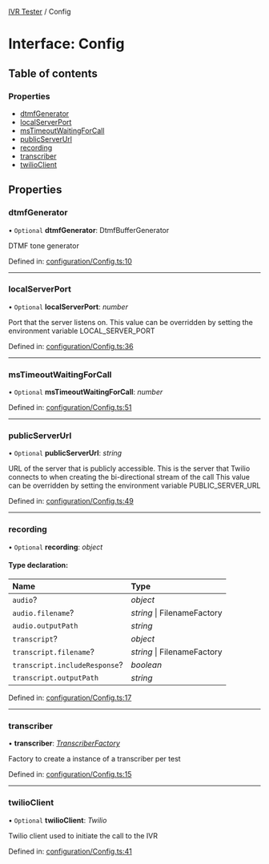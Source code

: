 [IVR Tester](../README.md) / Config

# Interface: Config

## Table of contents

### Properties

- [dtmfGenerator](config.md#dtmfgenerator)
- [localServerPort](config.md#localserverport)
- [msTimeoutWaitingForCall](config.md#mstimeoutwaitingforcall)
- [publicServerUrl](config.md#publicserverurl)
- [recording](config.md#recording)
- [transcriber](config.md#transcriber)
- [twilioClient](config.md#twilioclient)

## Properties

### dtmfGenerator

• `Optional` **dtmfGenerator**: DtmfBufferGenerator

DTMF tone generator

Defined in: [configuration/Config.ts:10](https://github.com/SketchingDev/ivr-tester/blob/92d0740/packages/ivr-tester/src/configuration/Config.ts#L10)

___

### localServerPort

• `Optional` **localServerPort**: *number*

Port that the server listens on.
This value can be overridden by setting the environment variable LOCAL_SERVER_PORT

Defined in: [configuration/Config.ts:36](https://github.com/SketchingDev/ivr-tester/blob/92d0740/packages/ivr-tester/src/configuration/Config.ts#L36)

___

### msTimeoutWaitingForCall

• `Optional` **msTimeoutWaitingForCall**: *number*

Defined in: [configuration/Config.ts:51](https://github.com/SketchingDev/ivr-tester/blob/92d0740/packages/ivr-tester/src/configuration/Config.ts#L51)

___

### publicServerUrl

• `Optional` **publicServerUrl**: *string*

URL of the server that is publicly accessible. This is the
server that Twilio connects to when creating the bi-directional
stream of the call
This value can be overridden by setting the environment variable PUBLIC_SERVER_URL

Defined in: [configuration/Config.ts:49](https://github.com/SketchingDev/ivr-tester/blob/92d0740/packages/ivr-tester/src/configuration/Config.ts#L49)

___

### recording

• `Optional` **recording**: *object*

#### Type declaration:

Name | Type |
:------ | :------ |
`audio`? | *object* |
`audio.filename`? | *string* \| FilenameFactory |
`audio.outputPath` | *string* |
`transcript`? | *object* |
`transcript.filename`? | *string* \| FilenameFactory |
`transcript.includeResponse`? | *boolean* |
`transcript.outputPath` | *string* |

Defined in: [configuration/Config.ts:17](https://github.com/SketchingDev/ivr-tester/blob/92d0740/packages/ivr-tester/src/configuration/Config.ts#L17)

___

### transcriber

• **transcriber**: [*TranscriberFactory*](transcriberfactory.md)

Factory to create a instance of a transcriber per test

Defined in: [configuration/Config.ts:15](https://github.com/SketchingDev/ivr-tester/blob/92d0740/packages/ivr-tester/src/configuration/Config.ts#L15)

___

### twilioClient

• `Optional` **twilioClient**: *Twilio*

Twilio client used to initiate the call to the IVR

Defined in: [configuration/Config.ts:41](https://github.com/SketchingDev/ivr-tester/blob/92d0740/packages/ivr-tester/src/configuration/Config.ts#L41)
